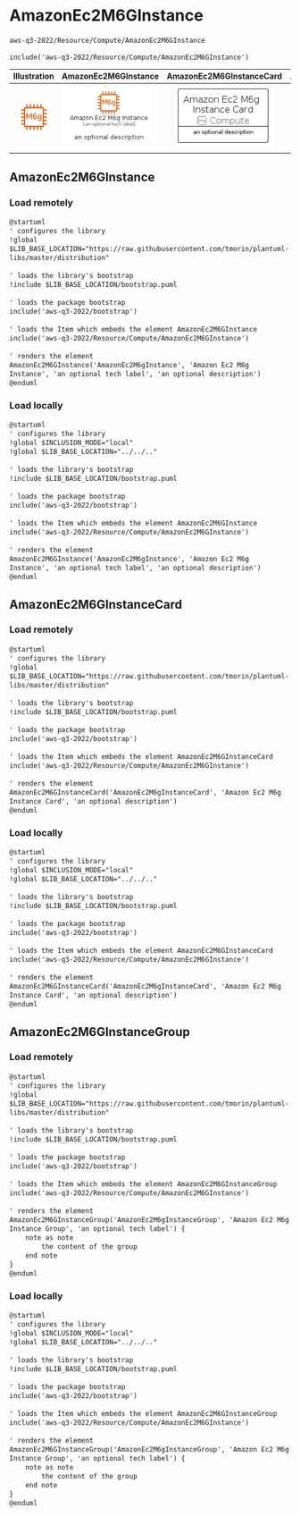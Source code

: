 # AmazonEc2M6GInstance


```text
aws-q3-2022/Resource/Compute/AmazonEc2M6GInstance
```

```text
include('aws-q3-2022/Resource/Compute/AmazonEc2M6GInstance')
```



| Illustration | AmazonEc2M6GInstance | AmazonEc2M6GInstanceCard | AmazonEc2M6GInstanceGroup |
| :---: | :---: | :---: | :---: |
| ![illustration for Illustration](../../../aws-q3-2022/Resource/Compute/AmazonEc2M6GInstance.png) | ![illustration for AmazonEc2M6GInstance](../../../aws-q3-2022/Resource/Compute/AmazonEc2M6GInstance.Local.png) | ![illustration for AmazonEc2M6GInstanceCard](../../../aws-q3-2022/Resource/Compute/AmazonEc2M6GInstanceCard.Local.png) | ![illustration for AmazonEc2M6GInstanceGroup](../../../aws-q3-2022/Resource/Compute/AmazonEc2M6GInstanceGroup.Local.png) |




## AmazonEc2M6GInstance

### Load remotely
```plantuml
@startuml
' configures the library
!global $LIB_BASE_LOCATION="https://raw.githubusercontent.com/tmorin/plantuml-libs/master/distribution"

' loads the library's bootstrap
!include $LIB_BASE_LOCATION/bootstrap.puml

' loads the package bootstrap
include('aws-q3-2022/bootstrap')

' loads the Item which embeds the element AmazonEc2M6GInstance
include('aws-q3-2022/Resource/Compute/AmazonEc2M6GInstance')

' renders the element
AmazonEc2M6GInstance('AmazonEc2M6gInstance', 'Amazon Ec2 M6g Instance', 'an optional tech label', 'an optional description')
@enduml
```

### Load locally
```plantuml
@startuml
' configures the library
!global $INCLUSION_MODE="local"
!global $LIB_BASE_LOCATION="../../.."

' loads the library's bootstrap
!include $LIB_BASE_LOCATION/bootstrap.puml

' loads the package bootstrap
include('aws-q3-2022/bootstrap')

' loads the Item which embeds the element AmazonEc2M6GInstance
include('aws-q3-2022/Resource/Compute/AmazonEc2M6GInstance')

' renders the element
AmazonEc2M6GInstance('AmazonEc2M6gInstance', 'Amazon Ec2 M6g Instance', 'an optional tech label', 'an optional description')
@enduml
```

## AmazonEc2M6GInstanceCard

### Load remotely
```plantuml
@startuml
' configures the library
!global $LIB_BASE_LOCATION="https://raw.githubusercontent.com/tmorin/plantuml-libs/master/distribution"

' loads the library's bootstrap
!include $LIB_BASE_LOCATION/bootstrap.puml

' loads the package bootstrap
include('aws-q3-2022/bootstrap')

' loads the Item which embeds the element AmazonEc2M6GInstanceCard
include('aws-q3-2022/Resource/Compute/AmazonEc2M6GInstance')

' renders the element
AmazonEc2M6GInstanceCard('AmazonEc2M6gInstanceCard', 'Amazon Ec2 M6g Instance Card', 'an optional description')
@enduml
```

### Load locally
```plantuml
@startuml
' configures the library
!global $INCLUSION_MODE="local"
!global $LIB_BASE_LOCATION="../../.."

' loads the library's bootstrap
!include $LIB_BASE_LOCATION/bootstrap.puml

' loads the package bootstrap
include('aws-q3-2022/bootstrap')

' loads the Item which embeds the element AmazonEc2M6GInstanceCard
include('aws-q3-2022/Resource/Compute/AmazonEc2M6GInstance')

' renders the element
AmazonEc2M6GInstanceCard('AmazonEc2M6gInstanceCard', 'Amazon Ec2 M6g Instance Card', 'an optional description')
@enduml
```

## AmazonEc2M6GInstanceGroup

### Load remotely
```plantuml
@startuml
' configures the library
!global $LIB_BASE_LOCATION="https://raw.githubusercontent.com/tmorin/plantuml-libs/master/distribution"

' loads the library's bootstrap
!include $LIB_BASE_LOCATION/bootstrap.puml

' loads the package bootstrap
include('aws-q3-2022/bootstrap')

' loads the Item which embeds the element AmazonEc2M6GInstanceGroup
include('aws-q3-2022/Resource/Compute/AmazonEc2M6GInstance')

' renders the element
AmazonEc2M6GInstanceGroup('AmazonEc2M6gInstanceGroup', 'Amazon Ec2 M6g Instance Group', 'an optional tech label') {
    note as note
        the content of the group
    end note
}
@enduml
```

### Load locally
```plantuml
@startuml
' configures the library
!global $INCLUSION_MODE="local"
!global $LIB_BASE_LOCATION="../../.."

' loads the library's bootstrap
!include $LIB_BASE_LOCATION/bootstrap.puml

' loads the package bootstrap
include('aws-q3-2022/bootstrap')

' loads the Item which embeds the element AmazonEc2M6GInstanceGroup
include('aws-q3-2022/Resource/Compute/AmazonEc2M6GInstance')

' renders the element
AmazonEc2M6GInstanceGroup('AmazonEc2M6gInstanceGroup', 'Amazon Ec2 M6g Instance Group', 'an optional tech label') {
    note as note
        the content of the group
    end note
}
@enduml
```

